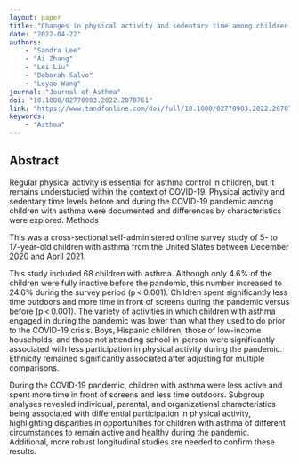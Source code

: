 ```yaml
---
layout: paper
title: "Changes in physical activity and sedentary time among children with asthma during the COVID-19 pandemic and influencing factors"
date: "2022-04-22"
authors: 
    - "Sandra Lee"
    - "Ai Zhang"
    - "Lei Liu"
    - "Deborah Salvo"
    - "Leyao Wang"
journal: "Journal of Asthma"
doi: "10.1080/02770903.2022.2070761"
link: "https://www.tandfonline.com/doi/full/10.1080/02770903.2022.2070761"
keywords:
    - "Asthma"
---
```



## Abstract

Regular physical activity is essential for asthma control in children, but it remains understudied within the context of COVID-19. Physical activity and sedentary time levels before and during the COVID-19 pandemic among children with asthma were documented and differences by characteristics were explored.
Methods

This was a cross-sectional self-administered online survey study of 5- to 17-year-old children with asthma from the United States between December 2020 and April 2021.

This study included 68 children with asthma. Although only 4.6% of the children were fully inactive before the pandemic, this number increased to 24.6% during the survey period (p < 0.001). Children spent significantly less time outdoors and more time in front of screens during the pandemic versus before (p < 0.001). The variety of activities in which children with asthma engaged in during the pandemic was lower than what they used to do prior to the COVID-19 crisis. Boys, Hispanic children, those of low-income households, and those not attending school in-person were significantly associated with less participation in physical activity during the pandemic. Ethnicity remained significantly associated after adjusting for multiple comparisons.

During the COVID-19 pandemic, children with asthma were less active and spent more time in front of screens and less time outdoors. Subgroup analyses revealed individual, parental, and organizational characteristics being associated with differential participation in physical activity, highlighting disparities in opportunities for children with asthma of different circumstances to remain active and healthy during the pandemic. Additional, more robust longitudinal studies are needed to confirm these results.